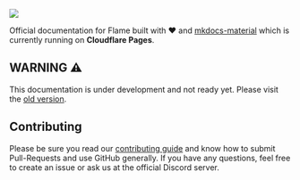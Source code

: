 ![](https://cdn.discordapp.com/attachments/786976354087731230/880193942556143698/banner.svg)

Official documentation for Flame built with ❤️ and [mkdocs-material](https://github.com/squidfunk/mkdocs-material) which is currently running on **Cloudflare Pages**.

## WARNING ⚠️
This documentation is under development and not ready yet. Please visit the [old version](https://docs-old.flamebot.ru).

## Contributing
Please be sure you read our [contributing guide](https://github.com/Flame-Developers/Flame/blob/dev/CONTRIBUTING.md) and know how to submit Pull-Requests and use GitHub generally. If you have any questions, feel free to create an issue or ask us at the official Discord server.
